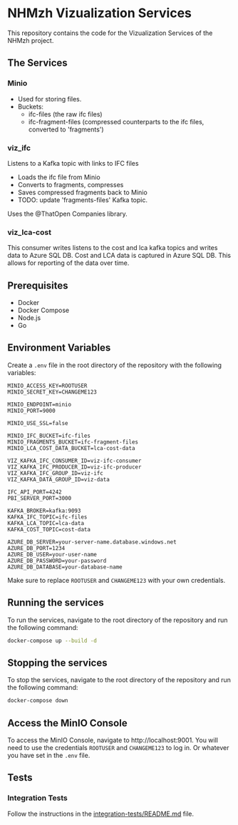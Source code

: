 # NHMzh Vizualization Services

This repository contains the code for the Vizualization Services of the NHMzh project.

## The Services

### Minio

- Used for storing files.
- Buckets:
  - ifc-files (the raw ifc files)
  - ifc-fragment-files (compressed counterparts to the ifc files, converted to 'fragments')

### viz_ifc

Listens to a Kafka topic with links to IFC files

- Loads the ifc file from Minio
- Converts to fragments, compresses
- Saves compressed fragments back to Minio
- TODO: update 'fragments-files' Kafka topic.

Uses the @ThatOpen Companies library.

### viz_lca-cost

This consumer writes listens to the cost and lca kafka topics and writes data to Azure SQL DB.
Cost and LCA data is captured in Azure SQL DB. This allows for reporting of the data over time.

## Prerequisites

- Docker
- Docker Compose
- Node.js
- Go

## Environment Variables

Create a `.env` file in the root directory of the repository with the following variables:

```
MINIO_ACCESS_KEY=ROOTUSER
MINIO_SECRET_KEY=CHANGEME123

MINIO_ENDPOINT=minio
MINIO_PORT=9000

MINIO_USE_SSL=false

MINIO_IFC_BUCKET=ifc-files
MINIO_FRAGMENTS_BUCKET=ifc-fragment-files
MINIO_LCA_COST_DATA_BUCKET=lca-cost-data

VIZ_KAFKA_IFC_CONSUMER_ID=viz-ifc-consumer
VIZ_KAFKA_IFC_PRODUCER_ID=viz-ifc-producer
VIZ_KAFKA_IFC_GROUP_ID=viz-ifc
VIZ_KAFKA_DATA_GROUP_ID=viz-data

IFC_API_PORT=4242
PBI_SERVER_PORT=3000

KAFKA_BROKER=kafka:9093
KAFKA_IFC_TOPIC=ifc-files
KAFKA_LCA_TOPIC=lca-data
KAFKA_COST_TOPIC=cost-data

AZURE_DB_SERVER=your-server-name.database.windows.net
AZURE_DB_PORT=1234
AZURE_DB_USER=your-user-name
AZURE_DB_PASSWORD=your-password
AZURE_DB_DATABASE=your-database-name
```

Make sure to replace `ROOTUSER` and `CHANGEME123` with your own credentials.

## Running the services

To run the services, navigate to the root directory of the repository and run the following command:

```bash
docker-compose up --build -d
```

## Stopping the services

To stop the services, navigate to the root directory of the repository and run the following command:

```bash
docker-compose down
```

## Access the MinIO Console

To access the MinIO Console, navigate to http://localhost:9001. You will need to use the credentials `ROOTUSER` and `CHANGEME123` to log in. Or whatever you have set in the `.env` file.

## Tests

### Integration Tests

Follow the instructions in the [integration-tests/README.md](integration-tests/README.md) file.
